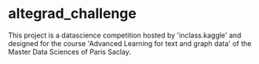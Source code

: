 # altegrad_challenge
This project is a datascience competition hosted by 'inclass.kaggle' and designed for the course 'Advanced Learning for text and graph data' of the Master Data Sciences of Paris Saclay.
